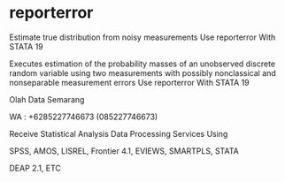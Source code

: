 # reporterror
Estimate true distribution from noisy measurements Use reporterror With STATA 19

Executes estimation of the probability masses of an unobserved discrete random variable using two measurements with possibly nonclassical and nonseparable measurement errors Use reporterror With STATA 19

Olah Data Semarang

WA : +6285227746673 (085227746673)

Receive Statistical Analysis Data Processing Services Using

SPSS, AMOS, LISREL, Frontier 4.1, EVIEWS, SMARTPLS, STATA

DEAP 2.1, ETC
